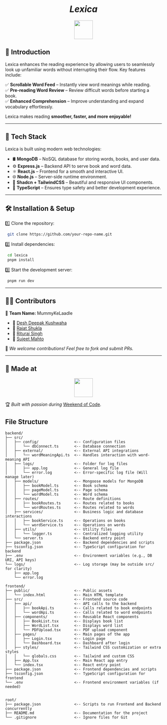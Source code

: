 <h1 align="center"><i>Lexica</i></h1>
<p align="center">
  <img src="https://i.postimg.cc/njCM24kx/woc.jpg" height=60px>
</p>


## 📖 Introduction

Lexica enhances the reading experience by allowing users to seamlessly look up unfamiliar words without interrupting their flow. Key features include:

✅ **Scrollable Word Feed** – Instantly view word meanings while reading.  
✅ **Pre-reading Word Review** – Review difficult words before starting a book.  
✅ **Enhanced Comprehension** – Improve understanding and expand vocabulary effortlessly.

Lexica makes reading **smoother, faster, and more enjoyable!**

---

## 🚀 Tech Stack

Lexica is built using modern web technologies:

- 🛢 **MongoDB** – NoSQL database for storing words, books, and user data.
- ⚙ **Express.js** – Backend API to serve book and word data.
- ⚛ **React.js** – Frontend for a smooth and interactive UI.
- 🌐 **Node.js** – Server-side runtime environment.
- 🎨 **Shadcn + TailwindCSS** – Beautiful and responsive UI components.
- 🔷 **TypeScript** – Ensures type safety and better development experience.

---

## 🛠 Installation & Setup

1️⃣ Clone the repository:
```bash
 git clone https://github.com/your-repo-name.git
```

2️⃣ Install dependencies:
```bash
 cd lexica
 pnpm install
```

3️⃣ Start the development server:
```bash
 pnpm run dev
```

---

## 👨‍💻 Contributors

🔹 **Team Name:** MummyKeLaadle

- 👤 [Desh Deepak Kushwaha](https://github.com/DeshDeepakKushwaha)
- 👤 [Rajat Shukla](https://github.com/RajatX24)
- 👤 [Rituraj Singh](https://github.com/gintoki027)
- 👤 [Sujeet Mahto](https://github.com/MahtoSujeet)

🌟 _We welcome contributions! Feel free to fork and submit PRs._

---

## 🎉 Made at

<p align="center">
  <a href="https://weekendofcode.computercodingclub.in/">
    <img src="https://i.postimg.cc/Z9fC676j/devjam.jpg" height=60px>
  </a>
</p>

🏆 _Built with passion during_ [Weekend of Code](https://weekendofcode.computercodingclub.in/).

## File Structure
```
backend/
├── src/
│   ├── config/                <-- Configuration files
│   │   └── dbConnect.ts       <-- Database connection
│   ├── external/              <-- External API integrations
│   │   └── wordMeaningApi.ts  <-- Handles interaction with word-meaning API
│   ├── logs/                  <-- Folder for log files
│   │   ├── app.log            <-- General log file
│   │   └── error.log          <-- Error-specific log file (Will manage later)
│   ├── models/                <-- Mongoose models for MongoDB
│   │   ├── bookModel.ts       <-- Book schema
│   │   ├── pageModel.ts       <-- Page schema
│   │   └── wordModel.ts       <-- Word schema
│   ├── routes/                <-- Route definitions
│   │   ├── bookRoutes.ts      <-- Routes related to books
│   │   └── wordRoutes.ts      <-- Routes related to words
│   ├── services/              <-- Business logic and database interactions
│   │   ├── bookService.ts     <-- Operations on books
│   │   └── wordService.ts     <-- Operations on words
│   ├── utils/                 <-- Utility files
│   │   └── logger.ts          <-- Centralized logging utility
│   └── server.ts              <-- Backend entry point
├── package.json               <-- Backend dependencies and scripts
├── tsconfig.json              <-- TypeScript configuration for backend
├── .env                       <-- Environment variables (e.g., DB URI, API keys)
└── logs/                      <-- Log storage (may be outside src/ for clarity)
    ├── app.log
    └── error.log

frontend/
├── public/                    <-- Public assets
│   └── index.html             <-- Main HTML template
├── src/                       <-- Frontend source code
│   ├── api/                   <-- API calls to the backend
│   │   ├── bookApi.ts         <-- Calls related to book endpoints
│   │   └── wordApi.ts         <-- Calls related to word endpoints
│   ├── components/            <-- Reusable React components
│   │   ├── BookList.tsx       <-- Displays book list
│   │   ├── WordList.tsx       <-- Displays word list
│   │   └── PDFUpload.tsx      <-- PDF upload component
│   ├── pages/                 <-- Main pages of the app
│   │   ├── Login.tsx          <-- Login page
│   │   └── Dashboard.tsx      <-- Dashboard after login
│   ├── styles/                <-- Tailwind CSS customization or extra styles
│   │   └── globals.css        <-- Tailwind and custom CSS
│   ├── App.tsx                <-- Main React app entry
│   └── index.tsx              <-- React entry point
├── package.json               <-- Frontend dependencies and scripts
├── tsconfig.json              <-- TypeScript configuration for frontend
└── .env                       <-- Frontend environment variables (if needed)


root/
├── package.json               <-- Scripts to run Frontend and Backend concurrently
├── README.md                  <-- Documentation for the project
└── .gitignore                 <-- Ignore files for Git

```

